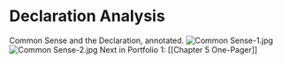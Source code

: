 # Declaration Analysis
Common Sense and the Declaration, annotated.
![Common Sense-1.jpg](Portfolio%20Files/Common%20Sense-1.jpg)
![Common Sense-2.jpg](Portfolio%20Files/Common%20Sense-2.jpg)
Next in Portfolio 1: [[Chapter 5 One-Pager]]